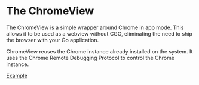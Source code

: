 # The ChromeView

The ChromeView is a simple wrapper around Chrome in app mode. This allows it to be used as a webview without CGO, eliminating the need to ship the browser with your Go application.

ChromeView reuses the Chrome instance already installed on the system. It uses the Chrome Remote Debugging Protocol to control the Chrome instance.

[Example](./examples/simple/main.go)